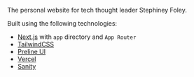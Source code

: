 The personal website for tech thought leader Stephiney Foley.

Built using the following technologies:

- [Next.js](https://nextjs.org/) with `app` directory and `App Router`
- [TailwindCSS](https://tailwindcss.com/)
- [Preline UI](https://preline.co/index.html)
- [Vercel](https://vercel.com/)
- [Sanity](https://www.sanity.io/)
